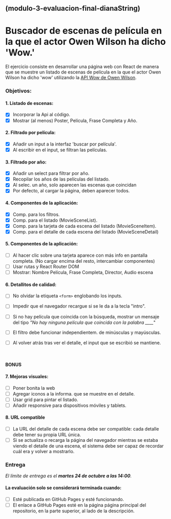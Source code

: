 ## (modulo-3-evaluacion-final-dianaString)

# Buscador de escenas de película en la que el actor Owen Wilson ha dicho 'Wow.'

El ejercicio consiste en desarrollar una página web con React de manera que se muestre un listado de escenas de película en la que el actor Owen Wilson ha dicho 'wow' utilizando la [API Wow de Owen Wilson](https://owen-wilson-wow-api.onrender.com/).

### Objetivos:

#### 1. Listado de escenas:
- [X] Incorporar la Api al código.
- [X] Mostrar (al menos) Poster, Película, Frase Completa y Año.

#### 2. Filtrado por película:
- [X] Añadir un input a la interfaz 'buscar por película'.
- [X] Al escribir en el input, se filtran las películas.

#### 3. Filtrado por año:
- [X] Añadir un select para filtrar por año.
- [X] Recopilar los años de las películas del listado.
- [X] Al selec. un año, solo aparecen las escenas que coincidan
- [X] Por defecto, al cargar la página, deben aparecer todos.

#### 4. Componentes de la aplicación:
- [X] Comp. para los filtros.
- [X] Comp. para el listado (MovieSceneList).
- [X] Comp. para la tarjeta de cada escena del listado (MovieSceneItem).
- [X] Comp. para el detalle de cada escena del listado (MovieSceneDetail)

#### 5. Componentes de la aplicación:
- [ ] Al hacer clic sobre una tarjeta aparece con más info en pantalla completa. (No cargar encima del resto, intercambiar componentes)
- [ ] Usar rutas y React Router DOM
- [ ] Mostrar: Nombre Película, Frase Completa, Director, Audio escena

#### 6. Detallitos de calidad:
- [ ] No olvidar la etiqueta ```<form>``` englobando los inputs. 
- [ ] Impedir que el navegador recargue si se le da a la tecla "intro".
- [ ] Si no hay película que coincida con la búsqueda, mostrar un mensaje del tipo *"No hay ninguna película que coincida con la palabra ____*"
- [ ] El filtro debe funcionar independientem. de minúsculas y mayúsculas.
- [ ] Al volver atrás tras ver el detalle, el input que se escribió se mantiene.


<br>

#### BONUS
#### 7. Mejoras visuales:
- [ ] Poner bonita la web
- [ ] Agregar iconos a la informa. que se muestre en el detalle.
- [ ] Usar grid para pintar el listado.
- [ ] Añadir responsive para dispositivos móviles y tablets.

#### 8. URL compatible
- [ ] La URL del detalle de cada escena debe ser compatible: cada detalle debe tener su propia URL única.
- [ ] Si se actualiza o recarga la página del navegador mientras se estaba viendo el detalle de una escena, el sistema debe ser capaz de recordar cuál era y volver a mostrarlo.

### Entrega
*El límite de entrega es el **martes 24 de octubre a las 14:00**.*

#### La evaluación solo se considerará terminada cuando:
- [ ] Esté publicada en GitHub Pages y esté funcionando.
- [ ] El enlace a GitHub Pages esté en la página página principal del repositorio, en la parte superior, al lado de la descripción.

<br>

